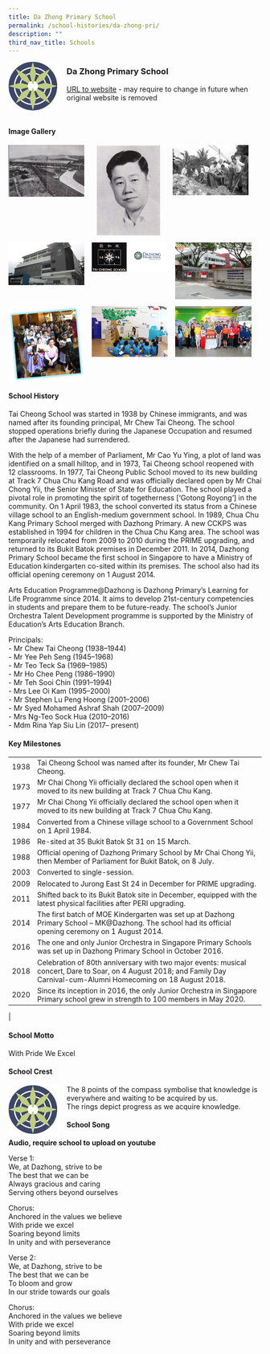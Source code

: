 ```yaml
---
title: Da Zhong Primary School
permalink: /school-histories/da-zhong-pri/
description: ""
third_nav_title: Schools
---
```

<img src="/images/dazhongpri1.png" style="width:20%;margin-right:15px;" align = "left">

### **Da Zhong Primary School**
[URL to website](http://dazhongpri.moe.edu.sg/) - may require to change in future when original website is removed

<br clear="left">

#### **Image Gallery**

<p><a href="/images/dazhongpri2.jpg">  
<img src="/images/dazhongpri2.jpg" style="width:30%;margin-right:25px;" align = "left">
</a></p>

<p><a href="/images/dazhongpri3.jpg">  
<img src="/images/dazhongpri3.jpg" style="width:25%;margin-right:25px;" align = "left">
</a></p>

<p><a href="/images/dazhongpri4.jpg">  
<img src="/images/dazhongpri4.jpg" style="width:30%;margin-right:15px;" align = "left">
</a></p>

<br clear="left">

<p><a href="/images/dazhongpri5.jpg">  
<img src="/images/dazhongpri5.jpg" style="width:30%;margin-right:15px;" align = "left">
</a></p>

<p><a href="/images/dazhongpri6.jpg">  
<img src="/images/dazhongpri6.jpg" style="width:30%;margin-right:15px;" align = "left">
</a></p>

<p><a href="/images/dazhongpri7.jpg">  
<img src="/images/dazhongpri7.jpg" style="width:30%;margin-right:15px;" align = "left">
</a></p>

<br clear="left">

<p><a href="/images/dazhongpri8.jpg">  
<img src="/images/dazhongpri8.jpg" style="width:30%;margin-right:15px;" align = "left">
</a></p>

<p><a href="/images/dazhongpri9.jpg">  
<img src="/images/dazhongpri9.jpg" style="width:30%;margin-right:15px;" align = "left">
</a></p>

<p><a href="/images/dazhongpri10.jpg">  
<img src="/images/dazhongpri10.jpg" style="width:30%;margin-right:15px;" align = "left">
</a></p>

<br clear="left">

#### **School History**
Tai Cheong School was started in 1938 by Chinese immigrants, and was named after its founding principal, Mr Chew Tai Cheong. The school stopped operations briefly during the Japanese Occupation and resumed after the Japanese had surrendered.

With the help of a member of Parliament, Mr Cao Yu Ying, a plot of land was identified on a small hilltop, and in 1973, Tai Cheong school reopened with 12 classrooms. In 1977, Tai Cheong Public School moved to its new building at Track 7 Chua Chu Kang Road and was officially declared open by Mr Chai Chong Yii, the Senior Minister of State for Education. The school played a pivotal role in promoting the spirit of togetherness \[‘Gotong Royong’\] in the community. On 1 April 1983, the school converted its status from a Chinese village school to an English-medium government school. In 1989, Chua Chu Kang Primary School merged with Dazhong Primary. A new CCKPS was established in 1994 for children in the Chua Chu Kang area. The school was temporarily relocated from 2009 to 2010 during the PRIME upgrading, and returned to its Bukit Batok premises in December 2011. In 2014, Dazhong Primary School became the first school in Singapore to have a Ministry of Education kindergarten co-sited within its premises. The school also had its official opening ceremony on 1 August 2014.

Arts Education Programme@Dazhong is Dazhong Primary’s Learning for Life Programme since 2014. It aims to develop 21st-century competencies in students and prepare them to be future-ready. The school’s Junior Orchestra Talent Development programme is supported by the Ministry of Education’s Arts Education Branch.

Principals:<br>
\- Mr Chew Tai Cheong (1938–1944)<br>
\- Mr Yee Peh Seng (1945–1968)<br>
\- Mr Teo Teck Sa (1969–1985)<br>
\- Mr Ho Chee Peng (1986–1990)<br>
\- Mr Teh Sooi Chin (1991–1994)<br>
\- Mrs Lee Oi Kam (1995–2000)<br>
\- Mr Stephen Lu Peng Hoong (2001–2006)<br>
\- Mr Syed Mohamed Ashraf Shah (2007–2009)<br>
\- Mrs Ng-Teo Sock Hua (2010–2016)<br>
\- Mdm Rina Yap Siu Lin (2017– present)

#### **Key Milestones**

|  |  |
|:---:|---|
| 1938 | Tai Cheong School was named after its founder, Mr Chew Tai Cheong. |
| 1973 | Mr Chai Chong Yii officially declared the school open when it moved to its new building at Track 7 Chua Chu Kang. |
| 1977 | Mr Chai Chong Yii officially declared the school open when it moved to its new building at Track 7 Chua Chu Kang. |
| 1984 | Converted from a Chinese village school to a Government School on 1 April 1984. |
| 1986 | Re-sited at 35 Bukit Batok St 31 on 15 March. |
| 1988 | Official opening of Dazhong Primary School by Mr Chai Chong Yii, then Member of Parliament for Bukit Batok, on 8 July. |
| 2003 | Converted to single-session. |
| 2009 | Relocated to Jurong East St 24 in December for PRIME upgrading. |
| 2011 | Shifted back to its Bukit Batok site in December, equipped with the latest physical facilities after PERI upgrading. |
| 2014 | The first batch of MOE Kindergarten was set up at Dazhong Primary School – MK@Dazhong. The school had its official opening ceremony on 1 August 2014. |
| 2016 | The one and only Junior Orchestra in Singapore Primary Schools was set up in Dazhong Primary School in October 2016. |
| 2018 | Celebration of 80th anniversary with two major events: musical concert, Dare to Soar, on 4 August 2018; and Family Day Carnival-cum-Alumni Homecoming on 18 August 2018. |
| 2020 | Since its inception in 2016, the only Junior Orchestra in Singapore Primary school grew in strength to 100 members in May 2020. |
|

#### **School Motto**
With Pride We Excel

#### **School Crest**
<img src="/images/dazhongpri1.png" style="width:20%;margin-right:15px;" align = "left">

The 8 points of the compass symbolise that knowledge is everywhere and waiting to be acquired by us.<br>
The rings depict progress as we acquire knowledge.

#### **School Song**
**Audio, require school to upload on youtube**

Verse 1:<br>
We, at Dazhong, strive to be<br>
The best that we can be<br>
Always gracious and caring<br>
Serving others beyond ourselves

Chorus:<br>
Anchored in the values we believe<br>
With pride we excel<br>
Soaring beyond limits<br>
In unity and with perseverance

Verse 2:<br>
We, at Dazhong, strive to be<br>
The best that we can be<br>
To bloom and grow<br>
In our stride towards our goals

Chorus:<br>
Anchored in the values we believe<br>
With pride we excel<br>
Soaring beyond limits<br>
In unity and with perseverance